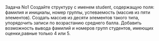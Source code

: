 ﻿Задача No1
Создайте структуру с именем student, содержащую поля: фамилия и инициалы, номер группы, успеваемость (массив из пяти элементов).
Создать массив из десяти элементов такого типа, упорядочить записи по возрастанию среднего балла. 
Добавить возможность вывода фамилий и номеров групп студентов, имеющих оценки,равные только 4 или 5.

